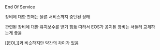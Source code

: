 End Of Service

장비에 대한 판매는 물론 서비스까지 중단된 상태

관련된 장비에 대한 유지보수를 받기 힘듦
따라서 EOS가 공지된 장비는 서둘러 교체하는게 좋음

[[EOL]]과 비슷하지만 약간의 차이가 있음